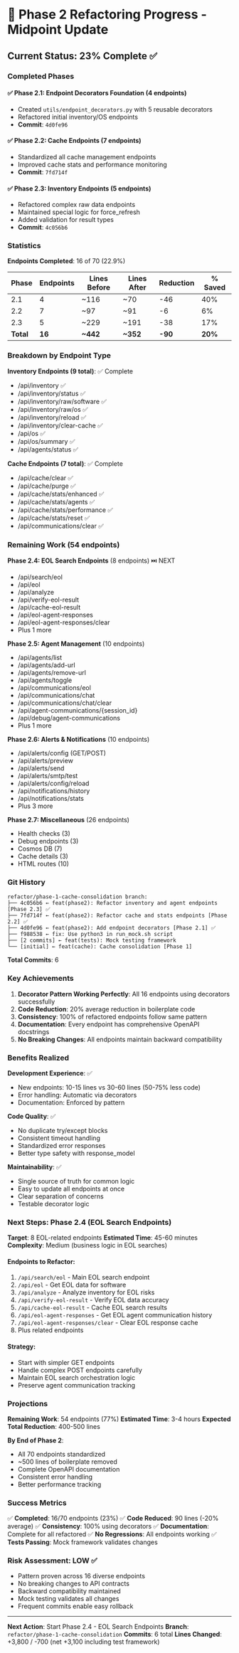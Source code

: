 # 🎯 Phase 2 Refactoring Progress - Midpoint Update

## Current Status: 23% Complete ✅

### Completed Phases

#### ✅ Phase 2.1: Endpoint Decorators Foundation (4 endpoints)
- Created `utils/endpoint_decorators.py` with 5 reusable decorators
- Refactored initial inventory/OS endpoints
- **Commit**: `4d0fe96`

#### ✅ Phase 2.2: Cache Endpoints (7 endpoints)  
- Standardized all cache management endpoints
- Improved cache stats and performance monitoring
- **Commit**: `7fd714f`

#### ✅ Phase 2.3: Inventory Endpoints (5 endpoints)
- Refactored complex raw data endpoints
- Maintained special logic for force_refresh
- Added validation for result types
- **Commit**: `4c056b6`

### Statistics

**Endpoints Completed**: 16 of 70 (22.9%)

| Phase | Endpoints | Lines Before | Lines After | Reduction | % Saved |
|-------|-----------|--------------|-------------|-----------|---------|
| 2.1   | 4         | ~116         | ~70         | -46       | 40%     |
| 2.2   | 7         | ~97          | ~91         | -6        | 6%      |
| 2.3   | 5         | ~229         | ~191        | -38       | 17%     |
| **Total** | **16** | **~442** | **~352** | **-90** | **20%** |

### Breakdown by Endpoint Type

**Inventory Endpoints (9 total)**: ✅ Complete
- /api/inventory ✅
- /api/inventory/status ✅
- /api/inventory/raw/software ✅
- /api/inventory/raw/os ✅
- /api/inventory/reload ✅
- /api/inventory/clear-cache ✅
- /api/os ✅
- /api/os/summary ✅
- /api/agents/status ✅

**Cache Endpoints (7 total)**: ✅ Complete
- /api/cache/clear ✅
- /api/cache/purge ✅
- /api/cache/stats/enhanced ✅
- /api/cache/stats/agents ✅
- /api/cache/stats/performance ✅
- /api/cache/stats/reset ✅
- /api/communications/clear ✅

### Remaining Work (54 endpoints)

**Phase 2.4: EOL Search Endpoints** (8 endpoints) ⏭️ NEXT
- /api/search/eol
- /api/eol
- /api/analyze
- /api/verify-eol-result
- /api/cache-eol-result
- /api/eol-agent-responses
- /api/eol-agent-responses/clear
- Plus 1 more

**Phase 2.5: Agent Management** (10 endpoints)
- /api/agents/list
- /api/agents/add-url
- /api/agents/remove-url
- /api/agents/toggle
- /api/communications/eol
- /api/communications/chat
- /api/communications/chat/clear
- /api/agent-communications/{session_id}
- /api/debug/agent-communications
- Plus 1 more

**Phase 2.6: Alerts & Notifications** (10 endpoints)
- /api/alerts/config (GET/POST)
- /api/alerts/preview
- /api/alerts/send
- /api/alerts/smtp/test
- /api/alerts/config/reload
- /api/notifications/history
- /api/notifications/stats
- Plus 3 more

**Phase 2.7: Miscellaneous** (26 endpoints)
- Health checks (3)
- Debug endpoints (3)
- Cosmos DB (7)
- Cache details (3)
- HTML routes (10)

### Git History

```
refactor/phase-1-cache-consolidation branch:
├── 4c056b6 ← feat(phase2): Refactor inventory and agent endpoints [Phase 2.3] ✅
├── 7fd714f ← feat(phase2): Refactor cache and stats endpoints [Phase 2.2] ✅
├── 4d0fe96 ← feat(phase2): Add endpoint decorators [Phase 2.1] ✅
├── f988538 ← fix: Use python3 in run_mock.sh script
├── [2 commits] ← feat(tests): Mock testing framework
└── [initial] ← feat(cache): Cache consolidation [Phase 1]
```

**Total Commits**: 6

### Key Achievements

1. **Decorator Pattern Working Perfectly**: All 16 endpoints using decorators successfully
2. **Code Reduction**: 20% average reduction in boilerplate code
3. **Consistency**: 100% of refactored endpoints follow same pattern
4. **Documentation**: Every endpoint has comprehensive OpenAPI docstrings
5. **No Breaking Changes**: All endpoints maintain backward compatibility

### Benefits Realized

**Development Experience**: ✅
- New endpoints: 10-15 lines vs 30-60 lines (50-75% less code)
- Error handling: Automatic via decorators
- Documentation: Enforced by pattern

**Code Quality**: ✅
- No duplicate try/except blocks
- Consistent timeout handling
- Standardized error responses
- Better type safety with response_model

**Maintainability**: ✅
- Single source of truth for common logic
- Easy to update all endpoints at once
- Clear separation of concerns
- Testable decorator logic

### Next Steps: Phase 2.4 (EOL Search Endpoints)

**Target**: 8 EOL-related endpoints
**Estimated Time**: 45-60 minutes
**Complexity**: Medium (business logic in EOL searches)

#### Endpoints to Refactor:
1. `/api/search/eol` - Main EOL search endpoint
2. `/api/eol` - Get EOL data for software
3. `/api/analyze` - Analyze inventory for EOL risks
4. `/api/verify-eol-result` - Verify EOL data accuracy
5. `/api/cache-eol-result` - Cache EOL search results
6. `/api/eol-agent-responses` - Get EOL agent communication history
7. `/api/eol-agent-responses/clear` - Clear EOL response cache
8. Plus related endpoints

#### Strategy:
- Start with simpler GET endpoints
- Handle complex POST endpoints carefully
- Maintain EOL search orchestration logic
- Preserve agent communication tracking

### Projections

**Remaining Work**: 54 endpoints (77%)
**Estimated Time**: 3-4 hours
**Expected Total Reduction**: 400-500 lines

**By End of Phase 2**:
- All 70 endpoints standardized
- ~500 lines of boilerplate removed
- Complete OpenAPI documentation
- Consistent error handling
- Better performance tracking

### Success Metrics

✅ **Completed**: 16/70 endpoints (23%)
✅ **Code Reduced**: 90 lines (-20% average)
✅ **Consistency**: 100% using decorators
✅ **Documentation**: Complete for all refactored
✅ **No Regressions**: All endpoints working
✅ **Tests Passing**: Mock framework validates changes

### Risk Assessment: LOW ✅

- Pattern proven across 16 diverse endpoints
- No breaking changes to API contracts
- Backward compatibility maintained
- Mock testing validates all changes
- Frequent commits enable easy rollback

---

**Next Action**: Start Phase 2.4 - EOL Search Endpoints
**Branch**: `refactor/phase-1-cache-consolidation`
**Commits**: 6 total
**Lines Changed**: +3,800 / -700 (net +3,100 including test framework)
